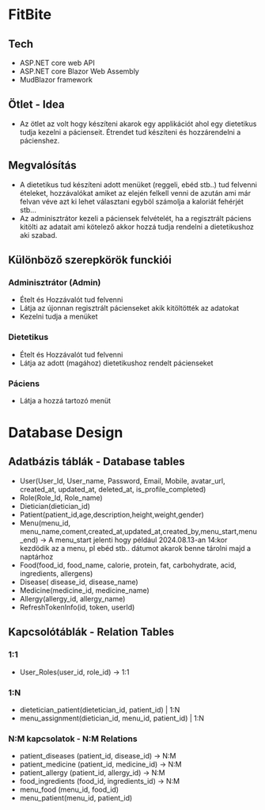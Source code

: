 # FitBite
## Tech 
- ASP.NET core web API
- ASP.NET core Blazor Web Assembly
- MudBlazor framework

## Ötlet - Idea
- Az ötlet az volt hogy készíteni akarok egy applikációt ahol egy dietetikus tudja kezelni a pácienseit. Étrendet tud készíteni és hozzárendelni a pácienshez.

## Megvalósítás
- A dietetikus tud készíteni adott menüket (reggeli, ebéd stb..) tud felvenni ételeket, hozzávalókat amiket az elején felkell venni de azután ami már felvan véve azt ki lehet választani egyböl számolja a kaloriát fehérjét stb...
- Az adminisztrátor kezeli a páciensek felvételét, ha a regisztrált páciens kitölti az adatait ami kötelező akkor hozzá tudja rendelni a dietetikushoz aki szabad.

## Különböző szerepkörök funckiói
### Adminisztrátor (Admin)
- Ételt és Hozzávalót tud felvenni
- Látja az újonnan regisztrált pácienseket akik kitöltötték az adatokat
- Kezelni tudja a menüket

### Dietetikus
- Ételt és Hozzávalót tud felvenni
- Látja az adott (magához) dietetikushoz rendelt pácienseket

### Páciens
- Látja a hozzá tartozó menüt

# Database Design
## Adatbázis táblák - Database tables
- User(User_Id, User_name, Password, Email, Mobile, avatar_url, created_at, updated_at, deleted_at, is_profile_completed)
- Role(Role_Id, Role_name)
- Dietician(dietician_id)
- Patient(patient_id,age,description,height,weight,gender)
- Menu(menu_id, menu_name,coment,created_at,updated_at,created_by,menu_start,menu_end) -> A menu_start jelenti hogy például 2024.08.13-an 14:kor kezdödik az a menu, pl ebéd stb.. dátumot akarok benne tárolni majd a naptárhoz
- Food(food_id, food_name, calorie, protein, fat, carbohydrate, acid, ingredients, allergens)
- Disease( disease_id, disease_name)
- Medicine(medicine_id, medicine_name)
- Allergy(allergy_id, allergy_name)
- RefreshTokenInfo(id, token, userId)


## Kapcsolótáblák - Relation Tables
### 1:1
- User_Roles(user_id, role_id) -> 1:1
### 1:N
- dietetician_patient(dietetician_id, patient_id) | 1:N
- menu_assignment(dietician_id, menu_id, patient_id) | 1:N
### N:M kapcsolatok - N:M Relations
- patient_diseases (patient_id, disease_id) -> N:M
- patient_medicine (patient_id, medicine_id) -> N:M
- patient_allergy (patient_id, allergy_id) -> N:M
- food_ingredients (food_id, ingredients_id) -> N:M
- menu_food (menu_id, food_id)
- menu_patient(menu_id, patient_id)